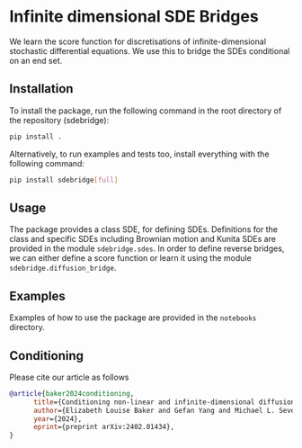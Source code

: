 # Infinite dimensional SDE Bridges

We learn the score function for discretisations of infinite-dimensional stochastic differential equations.
We use this to bridge the SDEs conditional on an end set.

## Installation

To install the package, run the following command in the root directory of the repository (sdebridge):

```bash
pip install .
```
Alternatively, to run examples and tests too, install everything with the following command:

```bash
pip install sdebridge[full]
```

## Usage

The package provides a class SDE, for defining SDEs.
Definitions for the class and specific SDEs including Brownian motion and Kunita SDEs are provided in the module `sdebridge.sdes`.
In order to define reverse bridges, we can either define a score function or learn it using the module `sdebridge.diffusion_bridge`.

## Examples

Examples of how to use the package are provided in the `notebooks` directory.

## Conditioning

Please cite our article as follows

```bibtex
@article{baker2024conditioning,
      title={Conditioning non-linear and infinite-dimensional diffusion processes},
      author={Elizabeth Louise Baker and Gefan Yang and Michael L. Severinsen and Christy Anna Hipsley and Stefan Sommer},
      year={2024},
      eprint={preprint arXiv:2402.01434},
}
```
